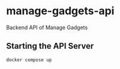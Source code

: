 # manage-gadgets-api
Backend API of Manage Gadgets

## Starting the API Server

```docker compose up```

